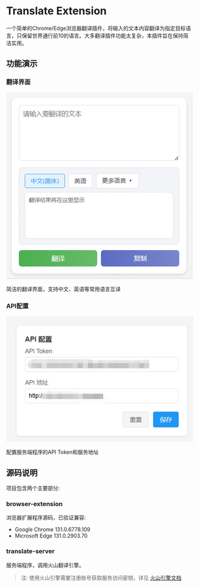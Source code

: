 # Translate Extension

一个简单的Chrome/Edge浏览器翻译插件，将输入的文本内容翻译为指定目标语言，只保留世界通行前10的语言。大多翻译插件功能太复杂，本插件旨在保持简洁实用。

## 功能演示

### 翻译界面
![翻译界面](doc/images/popup.png)

简洁的翻译界面，支持中文、英语等常用语言互译

### API配置
![API配置](doc/images/option.png)

配置服务端程序的API Token和服务地址

## 源码说明

项目包含两个主要部分:

### browser-extension
浏览器扩展程序源码，已验证兼容:
- Google Chrome 131.0.6778.109
- Microsoft Edge 131.0.2903.70

### translate-server  
服务端程序，调用火山翻译引擎。

> 注: 使用火山引擎需要注册账号获取服务访问密钥，详见 [火山引擎文档](https://www.volcengine.com/docs/4640/130872)
